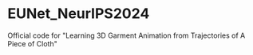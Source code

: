 # EUNet_NeurIPS2024
Official code for "Learning 3D Garment Animation from Trajectories of A Piece of Cloth"
